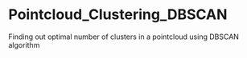 # Pointcloud_Clustering_DBSCAN
Finding out optimal number of clusters in a pointcloud using DBSCAN algorithm
